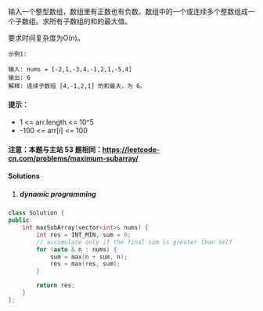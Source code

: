输入一个整型数组，数组里有正数也有负数。数组中的一个或连续多个整数组成一个子数组。求所有子数组的和的最大值。

要求时间复杂度为O(n)。

 

```
示例1:

输入: nums = [-2,1,-3,4,-1,2,1,-5,4]
输出: 6
解释: 连续子数组 [4,-1,2,1] 的和最大，为 6。
```

 

#### 提示：

-   1 <= arr.length <= 10^5
-    -100 <= arr[i] <= 100

#### 注意：本题与主站 53 题相同：https://leetcode-cn.com/problems/maximum-subarray/


#### Solutions

1. ##### dynamic programming

```c++
class Solution {
public:
    int maxSubArray(vector<int>& nums) {
        int res = INT_MIN, sum = 0;
        // accumulate only if the final sum is greater than self
        for (auto & n : nums) {
            sum = max(n + sum, n);
            res = max(res, sum);
        }

        return res;
    }
};
```